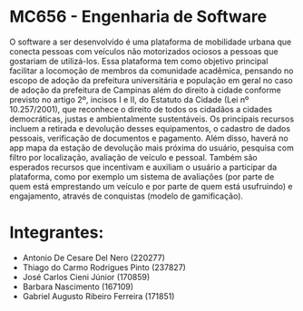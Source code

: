 # MC656 - Engenharia de Software

O software a ser desenvolvido é uma plataforma de mobilidade urbana que conecta pessoas 
com veículos não motorizados ociosos a pessoas que gostariam de utilizá-los. Essa plataforma tem 
como objetivo principal facilitar a locomoção de membros da comunidade acadêmica, pensando no 
escopo de adoção da prefeitura universitária e população em geral no caso de adoção da prefeitura 
de Campinas além do direito à cidade conforme previsto no artigo 2º, incisos I e II, do Estatuto da 
Cidade (Lei nº 10.257/2001), que reconhece o direito de todos os cidadãos a cidades democráticas, 
justas e ambientalmente sustentáveis. Os principais recursos incluem a retirada e devolução desses 
equipamentos, o cadastro de dados pessoais, verificação de documentos e pagamento. Além disso, 
haverá no app mapa da estação de devolução mais próxima do usuário, pesquisa com filtro por 
localização, avaliação de veículo e pessoal. Também são esperados recursos que incentivam e 
auxiliam o usuário a participar da plataforma, como por exemplo um sistema de avaliações (por parte 
de quem está emprestando um veículo e por parte de quem está usufruindo) e engajamento, através 
de conquistas (modelo de gamificação).

# Integrantes:

- Antonio De Cesare Del Nero (220277)
- Thiago do Carmo Rodrigues Pinto (237827)
- José Carlos Cieni Júnior (170859)
- Barbara Nascimento (167109)
- Gabriel Augusto Ribeiro Ferreira (171851)